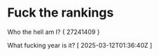 # Fuck the rankings

Who the hell am I?
{ 27241409 }

What fucking year is it?
[ 2025-03-12T01:36:40Z ]
